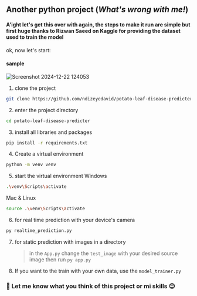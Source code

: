 ## Another python project (_What's wrong with me!_)

#### A'ight let's get this over with again, the steps to make it run are simple but first huge thanks to **Rizwan Saeed** on **Kaggle** for providing the dataset used to train the model

ok, now let's start:

#### sample
![Screenshot 2024-12-22 124053](https://github.com/user-attachments/assets/3f1d5740-4055-4fe5-ab47-b59fd0046bf9)


1. clone the project
```bash
git clone https://github.com/ndizeyedavid/potato-leaf-disease-predicter.git
```

2. enter the project directory
```bash
cd potato-leaf-disease-predicter
```

3. install all libraries and packages
```bash
pip install -r requirements.txt
```

4. Create a virtual environment
```bash
python -m venv venv
```

5. start the virtual environment
   Windows
```bash
.\venv\Scripts\activate
```

  Mac & Linux
```bash
source .\venv\Scripts\activate
```

6. for real time prediction with your device's camera
```bash
py realtime_prediction.py
```

7. for static prediction with images in a directory
   > in the ```App.py``` change the ```test_image``` with your desired source image then run ```py app.py```

8. If you want to the train with your own data, use the ```model_trainer.py```

### 💫 Let me know what you think of this project or mi skills 😊
